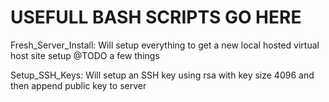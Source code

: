 USEFULL BASH SCRIPTS GO HERE
====================================
Fresh_Server_Install:
  Will setup everything to get a new local hosted virtual host site setup  @TODO a few things
  
  
Setup_SSH_Keys:
  Will setup an SSH key using rsa with key size 4096 and then append public key to server

